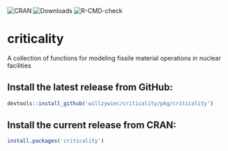 ![CRAN](https://www.r-pkg.org/badges/version/criticality)
![Downloads](https://cranlogs.r-pkg.org/badges/grand-total/criticality)
![R-CMD-check](https://github.com/willzywiec/criticality/workflows/R-CMD-check/badge.svg)

# criticality

A collection of functions for modeling fissile material operations in nuclear facilities  
  
## Install the latest release from GitHub:  
```r
devtools::install_github('willzywiec/criticality/pkg/criticality')
```

## Install the current release from CRAN:  
```r
install.packages('criticality')
